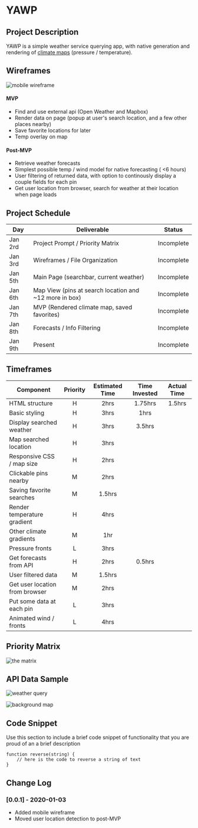 # YAWP


## Project Description

YAWP is a simple weather service querying app, with native generation and rendering of [climate maps](https://openweathermap.org/weathermap?basemap=map&cities=false&layer=temperature&lat=30&lon=-20&zoom=3) (pressure / temperature). 


## Wireframes

![mobile wireframe](https://res.cloudinary.com/ehighberg/image/upload/v1578063616/mobile_wireframe_nfppxz.png "mobile wireframe")


#### MVP 

- Find and use external api (Open Weather and Mapbox)
- Render data on page (popup at user's search location, and a few other places nearby)
- Save favorite locations for later
- Temp overlay on map

#### Post-MVP 

- Retrieve weather forecasts
- Simplest possible temp / wind model for native forecasting ( <6 hours)
- User filtering of returned data, with option to continously display a couple fields for each pin
- Get user location from browser, search for weather at their location when page loads


## Project Schedule

|  Day | Deliverable | Status
|---|---| ---|
|Jan 2rd| Project Prompt / Priority Matrix | Incomplete
|Jan 3rd| Wireframes / File Organization | Incomplete
|Jan 5th| Main Page (searchbar, current weather) | Incomplete
|Jan 6th| Map View (pins at search location and ~12 more in box) | Incomplete
|Jan 7th| MVP (Rendered climate map, saved favorites) | Incomplete
|Jan 8th| Forecasts / Info Filtering | Incomplete
|Jan 9th| Present | Incomplete


## Timeframes
| Component | Priority | Estimated Time | Time Invested | Actual Time |
| --- | :---: |  :---: | :---: | :---: |
| HTML structure | H | 2hrs | 1.75hrs | 1.5hrs |
| Basic styling | H | 3hrs | 1hrs | |
| Display searched weather | H | 3hrs | 3.5hrs | |
| Map searched location | H | 3hrs | | |
| Responsive CSS / map size | H | 2hrs | | |
| Clickable pins nearby | M | 2hrs | | |
| Saving favorite searches | M | 1.5hrs | | |
| Render temperature gradient | H | 4hrs | | |
| Other climate gradients | M | 1hr | | |
| Pressure fronts | L | 3hrs | | |
| Get forecasts from API | H | 2hrs | 0.5hrs | |
| User filtered data | M | 1.5hrs | | |
| Get user location from browser | M | 2hrs | | |
| Put some data at each pin | L | 3hrs | | |
| Animated wind / fronts | L | 4hrs | |


## Priority Matrix

![the matrix](https://res.cloudinary.com/ehighberg/image/upload/v1578063616/priority_matrix_p8qxye.png "priorities")


## API Data Sample


![weather query](https://res.cloudinary.com/ehighberg/image/upload/v1578063616/weather_query_wmgffh.png "weather query")


![background map](https://res.cloudinary.com/ehighberg/image/upload/v1578063616/base_map_wgqmgm.png "background map")



## Code Snippet

Use this section to include a brief code snippet of functionality that you are proud of an a brief description  

```
function reverse(string) {
	// here is the code to reverse a string of text
}
```

## Change Log

### [0.0.1] - 2020-01-03
- Added mobile wireframe
- Moved user location detection to post-MVP
